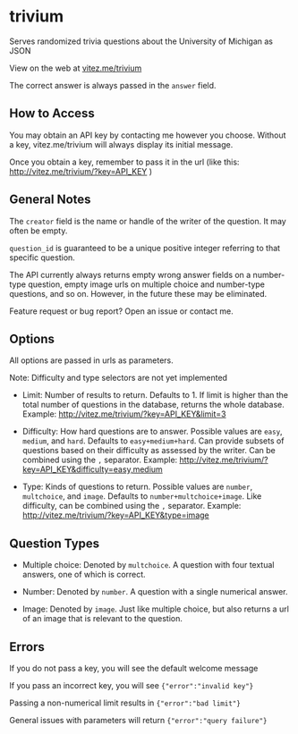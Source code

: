 # trivium
Serves randomized trivia questions about the University of Michigan as JSON

View on the web at [vitez.me/trivium](http://vitez.me/trivium)

The correct answer is always passed in the `answer` field.

## How to Access

You may obtain an API key by contacting me however you choose. Without a key, vitez.me/trivium will always display its initial message.

Once you obtain a key, remember to pass it in the url (like this: http://vitez.me/trivium/?key=API_KEY )

## General Notes

The `creator` field is the name or handle of the writer of the question. It may often be empty.

`question_id` is guaranteed to be a unique positive integer referring to that specific question.

The API currently always returns empty wrong answer fields on a number-type question, empty image urls on multiple choice and number-type questions, and so on. However, in the future these may be eliminated.

Feature request or bug report? Open an issue or contact me.

## Options

All options are passed in urls as parameters.

Note: Difficulty and type selectors are not yet implemented

- Limit: Number of results to return. Defaults to 1. If limit is higher than the total number of questions in the database, returns the whole database. Example: http://vitez.me/trivium/?key=API_KEY&limit=3

- Difficulty: How hard questions are to answer. Possible values are `easy`, `medium`, and `hard`. Defaults to `easy+medium+hard`. Can provide subsets of questions based on their difficulty as assessed by the writer. Can be combined using the `,` separator. Example:  http://vitez.me/trivium/?key=API_KEY&difficulty=easy,medium

- Type: Kinds of questions to return. Possible values are `number`, `multchoice`, and `image`. Defaults to `number+multchoice+image`. Like difficulty, can be combined using the `,` separator. Example:  http://vitez.me/trivium/?key=API_KEY&type=image

## Question Types

- Multiple choice: Denoted by `multchoice`. A question with four textual answers, one of which is correct.

- Number: Denoted by `number`. A question with a single numerical answer.

- Image: Denoted by `image`. Just like multiple choice, but also returns a url of an image that is relevant to the question.

## Errors

If you do not pass a key, you will see the default welcome message

If you pass an incorrect key, you will see `{"error":"invalid key"}`

Passing a non-numerical limit results in `{"error":"bad limit"}`

General issues with parameters will return `{"error":"query failure"}`
